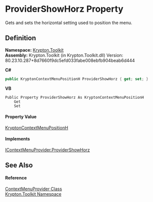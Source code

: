 # ProviderShowHorz Property


Gets and sets the horizontal setting used to position the menu.



## Definition
**Namespace:** <a href="79d2eac2-21f4-54ff-7552-b20c33c30600.md">Krypton.Toolkit</a>  
**Assembly:** Krypton.Toolkit (in Krypton.Toolkit.dll) Version: 80.23.10.287+8d7660f9dc5efd033fabe008ebfb904beab6d444

**C#**
``` C#
public KryptonContextMenuPositionH ProviderShowHorz { get; set; }
```
**VB**
``` VB
Public Property ProviderShowHorz As KryptonContextMenuPositionH
	Get
	Set
```



#### Property Value
<a href="e14d503c-1799-70b9-5aed-d1fffac53725.md">KryptonContextMenuPositionH</a>

#### Implements
<a href="d4c6e8ca-c8ce-2efb-941e-79bfe87c0582.md">IContextMenuProvider.ProviderShowHorz</a>  


## See Also


#### Reference
<a href="1bdd5154-fb29-6360-fee9-cfdf41d2214c.md">ContextMenuProvider Class</a>  
<a href="79d2eac2-21f4-54ff-7552-b20c33c30600.md">Krypton.Toolkit Namespace</a>  
